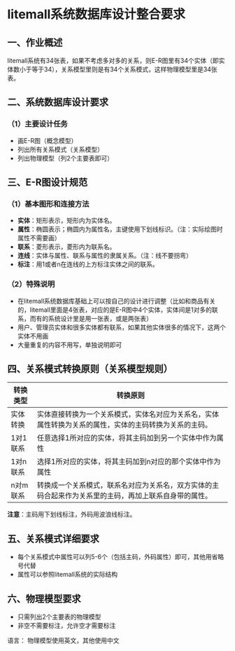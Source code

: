 # litemall系统数据库设计整合要求

## 一、作业概述
litemall系统有34张表，如果不考虑多对多的关系，则E-R图里有34个实体（即实体数小于等于34），关系模型里则是有34个关系模式，这样物理模型里是34张表。

## 二、系统数据库设计要求
### （1）主要设计任务
- 画E-R图（概念模型）
- 列出所有关系模式（关系模型）
- 列出物理模型（列2个主要表即可）

## 三、E-R图设计规范
### （1）基本图形和连接方法
- **实体**：矩形表示，矩形内为实体名。
- **属性**：椭圆表示；椭圆内为属性名，主键使用下划线标识。（注：实际绘图时属性不需要画）
- **联系**：菱形表示，菱形内为联系名。
- **连线**：实体与属性、联系与属性的隶属关系。（注：线不要拐弯）
- **标注**：用1或者n在连线的上方标注实体之间的联系。

### （2）特殊说明
- 在litemall系统数据库基础上可以按自己的设计进行调整（比如和商品有关的，litemall里面是4张表，对应的是E-R图中4个实体，实体间是1对多的联系，而有的系统设计里是用一张表，或是两张表）
- 用户、管理员实体和很多实体都有联系，如果其他实体很多的情况下，这两个实体不用画
- 大量重复的内容不用写，单独说明即可

## 四、关系模式转换原则（关系模型规则）
| 转换类型 | 转换原则 |
|---------|---------|
| 实体转换 | 实体直接转换为一个关系模式，实体名对应为关系名，实体属性转换为关系的属性，实体的主码转换为关系的主码。 |
| 1对1联系 | 任意选择1所对应的实体，将其主码加到另一个实体中作为属性 |
| 1对n联系 | 选择1所对应的实体，将其主码加到n对应的那个实体中作为属性 |
| n对m联系 | 转换成一个关系模式，联系名对应为关系名，双方实体的主码合起来作为关系里的主码，再加上联系自身带的属性。 |

**注意**：主码用下划线标注，外码用波浪线标注。

## 五、关系模式详细要求
- 每个关系模式中属性可以列5-6个（包括主码，外码属性）即可，其他用省略号代替
- 属性可以参照litemall系统的实际结构

## 六、物理模型要求
- 只需列出2个主要表的物理模型
- 非空不需要标注，允许空才需要标注

语言：
物理模型使用英文，其他使用中文